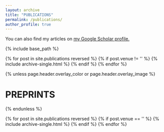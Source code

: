```yaml
---
layout: archive
title: "PUBLICATIONS"
permalink: /publications/
author_profile: true
---
```


You can also find my articles on <u><a href="https://scholar.google.com/citations?user=33De4NEAAAAJ&hl=en">my Google Scholar profile</a>.</u>


{% include base_path %}

{% for post in site.publications reversed %}
    {% if post.venue != '' %}
      {% include archive-single.html %}
    {% endif %}
{% endfor %}


{% unless page.header.overlay_color or page.header.overlay_image %}
  <h1 class="page__title">PREPRINTS</h1>
{% endunless %}

{% for post in site.publications reversed %}
    {% if post.venue == '' %}
      {% include archive-single.html %}
    {% endif %}
{% endfor %}



